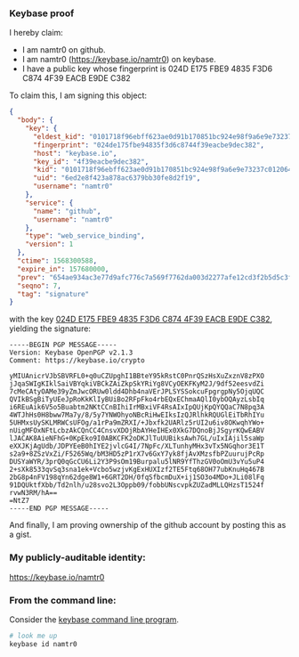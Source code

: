 ### Keybase proof

I hereby claim:

  * I am namtr0 on github.
  * I am namtr0 (https://keybase.io/namtr0) on keybase.
  * I have a public key whose fingerprint is 024D E175 FBE9 4835 F3D6  C874 4F39 EACB E9DE C382

To claim this, I am signing this object:

```json
{
  "body": {
    "key": {
      "eldest_kid": "0101718f96ebff623ae0d91b170851bc924e98f9a6e9e73237c012064e574454bdb90a",
      "fingerprint": "024de175fbe94835f3d6c8744f39eacbe9dec382",
      "host": "keybase.io",
      "key_id": "4f39eacbe9dec382",
      "kid": "0101718f96ebff623ae0d91b170851bc924e98f9a6e9e73237c012064e574454bdb90a",
      "uid": "6ed2e8f423a878ac6379bb30fe8d2f19",
      "username": "namtr0"
    },
    "service": {
      "name": "github",
      "username": "namtr0"
    },
    "type": "web_service_binding",
    "version": 1
  },
  "ctime": 1568300588,
  "expire_in": 157680000,
  "prev": "654ae934ac3e77d9afc776c7a569f7762da003d2277afe12cd3f2b5d5c3fc437",
  "seqno": 7,
  "tag": "signature"
}
```

with the key [024D E175 FBE9 4835 F3D6  C874 4F39 EACB E9DE C382](https://keybase.io/namtr0), yielding the signature:

```
-----BEGIN PGP MESSAGE-----
Version: Keybase OpenPGP v2.1.3
Comment: https://keybase.io/crypto

yMIUAnicrVJbSBVRFL0+q0uCZUpghI1BBteY95kRstC0PnrQSzHsXuZxznV8zPXO
jJqaSWIgKIklSaiVBYqkiVBCkZAiZkpSkYRiYg8VCyOEKFKyM2J/9df52eesvdZi
7cMeCAtyOAMe39yZmJwcORUw0ldd4Dhb4naVErJPLSYSSokcuFpgrgpNy5OjqUQC
QVIkBSgBiTyUEeJpRoKkKlIyBUiBo2RFpFko4rbEQxEChmaAQlI0ybOQAyzLsbIq
i6REuAik6V5o5Buabtm2NKtCCnBIhiIrMBxiVF4RsAIxIpQUjKpQYQQaC7N8pq3A
4WTJhHs0H8bww7Ma7y/8/5y7YNWOhyoNBcRiHwEIksIzQJRlhkRQUGlEiTbRhIYu
5UHMxsUySKLMRWCsUFOg/a1rPa9mZRXI/+Jbxfk2UARlz5rUI2u6iv8OKwqhYWo+
nUigMFOxNFtLcbzAkCQnCC4CnsvXDOjRbAYHeIHEx0XkG7DQnoBjJSgyrKQwEABV
lJACAK8AieNFhG+0KpEko9I0ABKCFK2oDKJlTuUUBiksAwh7GL/uIxIAjil5saWp
eXXJKjAgUdb/JDPYEeB0hIYE2jvlcG4I/7NpFc/XLTunhyMHx3vTx5NGqhor3E1T
s2a9+8ZSzVxZi/F5265Wq/bM3HD5zP1rX7v6GxY7yk8fjAvXMzsfbPZuurujPcRp
DUSYaWYR/3prQ0qGcCU6Li2Y3P9sOm19Burpalu5lNR9YfThzGV0oOmU3vYu5uP4
2+sXk8533qvSq3sna1ek+Vcbo5wzjvKgExHUXIzf2TE5Ftq68OH77ubKnuHq467B
2bG8p4nFV198qYn62dge8W1+6GRT2DH/0fqSfbcmDuX+ij1SO3o4MDo+JLi08lFq
91DQUktfXbb/Td2nlh/u28svo2L3Oppb09/fobbUNscvpkZUZadMLLQHzsT1524f
rvwN3RM/hA==
=NtZ7
-----END PGP MESSAGE-----

```

And finally, I am proving ownership of the github account by posting this as a gist.

### My publicly-auditable identity:

https://keybase.io/namtr0

### From the command line:

Consider the [keybase command line program](https://keybase.io/download).

```bash
# look me up
keybase id namtr0
```
